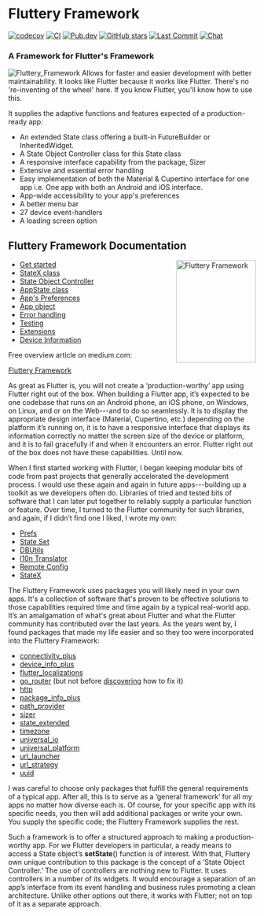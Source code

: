 # Fluttery Framework
[![codecov](https://codecov.io/gh/AndriousSolutions/fluttery_framework/branch/master/graph/badge.svg)](https://codecov.io/gh/AndriousSolutions/fluttery_framework)
[![CI](https://github.com/AndriousSolutions/fluttery_framework/actions/workflows/format_test_and_relase.yml/badge.svg)](https://github.com/AndriousSolutions/fluttery_framework/actions/workflows/format_test_and_relase.yml)
[![Pub.dev](https://img.shields.io/pub/v/fluttery_framework.svg)](https://pub.dev/packages/fluttery_framework)
[![GitHub stars](https://img.shields.io/github/stars/AndriousSolutions/fluttery_framework.svg?style=social&amp;logo=github)](https://github.com/AndriousSolutions/fluttery_framework/stargazers)
[![Last Commit](https://img.shields.io/github/last-commit/AndriousSolutions/fluttery_framework)](https://github.com/AndriousSolutions/fluttery_framework/commits/master)
[![Chat](https://img.shields.io/discord/419322779851030538.svg?logo=discord)](https://discord.gg/TyPmeMc)
### A Framework for Flutter's Framework
![Fluttery_Framework](https://user-images.githubusercontent.com/32497443/185770676-89af0669-9040-4dc6-ad5b-412ed9fed5e5.jpg)
Allows for faster and easier development with better maintainability. It looks like Flutter because it works like Flutter.
There's no 're-inventing of the wheel' here.
If you know Flutter, you'll know how to use this.

It supplies the adaptive functions and features expected of a production-ready app:
* An extended State class offering a built-in FutureBuilder or InheritedWidget.
* A State Object Controller class for this State class
* A responsive interface capability from the package, Sizer
* Extensive and essential error handling
* Easy implementation of both the Material & Cupertino interface for one app
  i.e. One app with both an Android and iOS interface.
* App-wide accessibility to your app's preferences
* A better menu bar
* 27 device event-handlers
* A loading screen option

## Fluttery Framework Documentation

<img align="right" src="https://github.com/AndriousSolutions/fluttery_framework/assets/32497443/46cf193f-a3cc-452b-94b2-01207ba18ea2" alt="Fluttery Framework" style="width:162px;height:208px;">

<ul>
   <li id="started"><a href="https://pub.dev/documentation/fluttery_framework/latest/topics/Get%20started-topic.html">Get&nbsp;started</a></li>
   <li id="statex"><a href="https://pub.dev/documentation/fluttery_framework/latest/topics/StateX%20class-topic.html">StateX class</a></li>
   <li id="controller"><a href="https://pub.dev/documentation/fluttery_framework/latest/topics/State%20Object%20Controller-topic.html">State&nbsp;Object&nbsp;Controller</a></li>
   <li id="appstate"><a href="https://pub.dev/documentation/fluttery_framework/latest/topics/AppState%20class-topic.html">AppState class</a></li>
   <li id="app-prefs"><a href="https://pub.dev/documentation/fluttery_framework/latest/topics/App's%20Preferences-topic.html">App's&nbsp;Preferences</a></li>
   <li id="app-object"><a href="https://pub.dev/documentation/fluttery_framework/latest/topics/App%20object-topic.html">App object</a></li>
   <li id="error"><a href="https://pub.dev/documentation/fluttery_framework/latest/topics/Error%20handling-topic.html">Error&nbsp;handling</a></li>
   <li id="testing"><a href="https://pub.dev/documentation/fluttery_framework/latest/topics/Testing-topic.html">Testing</a></li>
   <li id="extensions"><a href="https://pub.dev/documentation/fluttery_framework/latest/topics/Extensions-topic.html">Extensions</a></li>
   <li id="device"><a href="https://pub.dev/documentation/fluttery_framework/latest/topics/Device%20Information-topic.html">Device Information</a></li>
</ul>

Free overview article on medium.com:

[Fluttery Framework](https://andrious.medium.com/the-fluttery-framework-35480fb834da)

As great as Flutter is, you will not create a ‘production-worthy’ app using Flutter right out of the box.
When building a Flutter app, it’s expected to be one codebase that runs on an Android phone,
an iOS phone, on Windows, on Linux, and or on the Web---and to do so seamlessly.
It is to display the appropriate design interface (Material, Cupertino, etc.) depending on the platform it’s running on,
it is to have a responsive interface that displays its information correctly no matter the screen size of the device or platform,
and it is to fail gracefully if and when it encounters an error.
Flutter right out of the box does not have these capabilities.
Until now.

When I first started working with Flutter,
I began keeping modular bits of code from past projects that generally accelerated the development process.
I would use these again and again in future apps---building up a toolkit as we developers often do.
Libraries of tried and tested bits of software that I can later put together to reliably supply a particular function or feature.
Over time, I turned to the Flutter community for such libraries, and again,
if I didn’t find one I liked, I wrote my own:
<ul>
   <li id="prefs"><a href="https://pub.dev/packages/prefs">Prefs</a></li>
   <li id="state"><a href="https://pub.dev/packages/state_set">State Set</a></li>
   <li id="db"><a href="https://pub.dev/packages/dbutils">DBUtils</a></li>
   <li id="l10n"><a href="https://pub.dev/packages/l10n_translator">l10n Translator</a></li>
   <li id="remote"><a href="https://pub.dev/packages/remote_config">Remote Config</a></li>
   <li id="extend"><a href="https://pub.dartlang.org/packages/state_extended">StateX</a></li> 
</ul>

The Fluttery Framework uses packages you will likely need in your own apps.
It's a collection of software that's proven to be effective solutions to those capabilities required time and time again by a typical real-world app.
It’s an amalgamation of what's great about Flutter and what the Flutter community has contributed over the last years.
As the years went by, I found packages that made my life easier and so they too were incorporated into the Fluttery Framework:

- [connectivity_plus]( https://pub.dartlang.org/packages/connectivity_plus)
- [device_info_plus]( https://pub.dev/packages/device_info_plus)
- [flutter_localizations]( https://pub.dev/packages/flutter_localization)
- [go_router]( https://pub.dev/packages/go_router) (but not before [discovering]( https://github.com/flutter/flutter/issues/123570#issuecomment-1588610299) how to fix it)
- [http](https://pub.dev/packages/http)
- [package_info_plus](https://pub.dev/packages/package_info_plus)
- [path_provider](https://pub.dev/packages/path_provider)
- [sizer](https://pub.dev/packages/sizer)
- [state_extended](https://pub.dev/packages/state_extended)
- [timezone](https://pub.dev/packages/timezone)
- [universal_io](https://pub.dev/packages/universal_io)
- [universal_platform](https://pub.dev/packages/universal_platform)
- [url_launcher](https://pub.dartlang.org/packages/url_launcher)
- [url_strategy](https://pub.dev/packages/url_strategy)
- [uuid](https://pub.dartlang.org/packages/uuid)

I was careful to choose only packages that fulfill the general requirements of a typical app.
After all, this is to serve as a ‘general framework’ for all my apps no matter how diverse each is.
Of course, for your specific app with its specific needs,
you then will add additional packages or write your own.
You supply the specific code; the Fluttery Framework supplies the rest.

Such a framework is to offer a structured approach to making a production-worthy app.
For we Flutter developers in particular, a ready means to access a State object’s **setState**() function is of interest.
With that, Fluttery own unique contribution to this package is the concept of a ‘State Object Controller.’
The use of controllers are nothing new to Flutter. It uses controllers in a number of its widgets.
It would encourage a separation of an app’s interface from its event handling and business rules promoting a clean architecture.
Unlike other options out there, it works with Flutter; not on top of it as a separate approach.